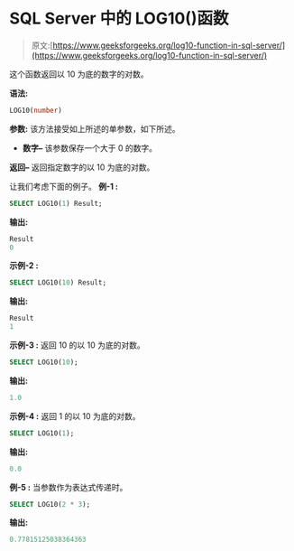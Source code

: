 # SQL Server 中的 LOG10()函数

> 原文:[https://www.geeksforgeeks.org/log10-function-in-sql-server/](https://www.geeksforgeeks.org/log10-function-in-sql-server/)

这个函数返回以 10 为底的数字的对数。

**语法:**

```sql
LOG10(number)

```

**参数:**
该方法接受如上所述的单参数，如下所述。

*   **数字–**
    该参数保存一个大于 0 的数字。

**返回–**
返回指定数字的以 10 为底的对数。

让我们考虑下面的例子。
**例-1 :**

```sql
SELECT LOG10(1) Result;

```

**输出:**

```sql
Result
0

```

**示例-2 :**

```sql
SELECT LOG10(10) Result;

```

**输出:**

```sql
Result
1

```

**示例-3 :**
返回 10 的以 10 为底的对数。

```sql
SELECT LOG10(10);

```

**输出:**

```sql
1.0

```

**示例-4 :**
返回 1 的以 10 为底的对数。

```sql
SELECT LOG10(1);

```

**输出:**

```sql
0.0

```

**例-5 :**
当参数作为表达式传递时。

```sql
SELECT LOG10(2 * 3);

```

**输出:**

```sql
0.77815125038364363

```